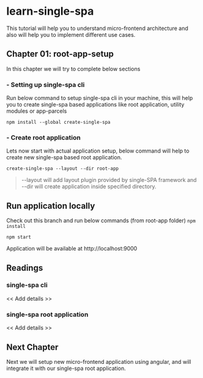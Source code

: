 
# learn-single-spa
This tutorial will help you to understand micro-frontend architecture and also will help you to implement different use cases.  

## Chapter 01: root-app-setup

In this chapter we will try to complete below sections

### - Setting up single-spa cli
Run below command to setup single-spa cli in your machine, this will help you to create single-spa based applications like root application, utility modules or app-parcels

`npm install --global create-single-spa`

### - Create root application 

Lets now start with actual application setup, below command will help to create new single-spa based root application.

`create-single-spa --layout --dir root-app`

> --layout will add layout plugin provided by single-SPA framework and --dir will create application inside specified directory.

## Run application locally

Check out this branch and run below commands (from root-app folder)
`npm install`

`npm start`

Application will be available at http://localhost:9000

## Readings
### single-spa cli
<< Add details >>

### single-spa root application
<< Add details >>

## Next Chapter
Next we will setup new micro-frontend application using angular, and will integrate it with our single-spa root application.



